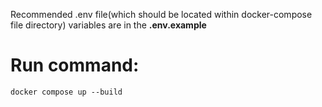 Recommended .env file(which should be located within docker-compose file directory) variables are in the **.env.example**

# Run command:

`docker compose up --build`
